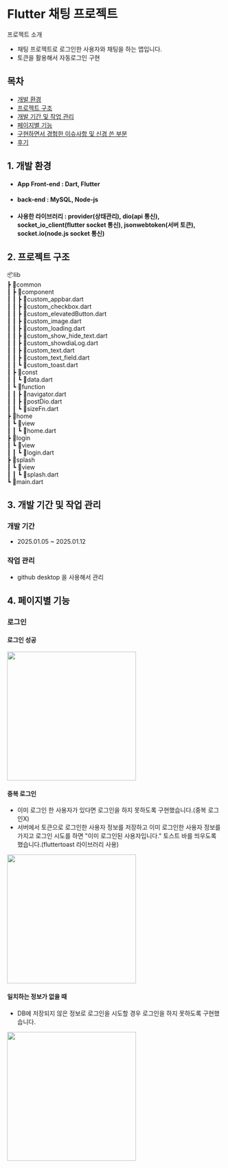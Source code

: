 # **Flutter 채팅 프로젝트**

프로젝트 소개
- 채팅 프로젝트로 로그인한 사용자와 채팅을 하는 앱입니다.
- 토큰을 활용해서 자동로그인 구현

## 목차
- [개발 환경](#1-개발-환경)
- [프로젝트 구조](#2-프로젝트-구조)
- [개발 기간 및 작업 관리](#3-개발-기간-및-작업-관리)
- [페이지별 기능](#4-페이지별-기능)
- [구현하면서 경험한 이슈사항 및 신경 쓴 부분](#5-구현하면서-경험한-이슈사항-및-신경-쓴-부분)
- [후기](#6-후기)

## 1. 개발 환경
- #### App Front-end : Dart, Flutter
- #### back-end : MySQL, Node-js
- #### 사용한 라이브러리 : provider(상태관리), dio(api 통신), socket_io_client(flutter socket 통신), jsonwebtoken(서버 토큰), socket.io(node.js socket 통신)

## 2. 프로젝트 구조
📦lib <br/>
 ┣ 📂common <br/>
 ┃ ┣ 📂component <br/>
 ┃ ┃ ┣ 📜custom_appbar.dart <br/>
 ┃ ┃ ┣ 📜custom_checkbox.dart <br/>
 ┃ ┃ ┣ 📜custom_elevatedButton.dart <br/>
 ┃ ┃ ┣ 📜custom_image.dart <br/>
 ┃ ┃ ┣ 📜custom_loading.dart <br/>
 ┃ ┃ ┣ 📜custom_show_hide_text.dart <br/>
 ┃ ┃ ┣ 📜custom_showdiaLog.dart <br/>
 ┃ ┃ ┣ 📜custom_text.dart <br/>
 ┃ ┃ ┣ 📜custom_text_field.dart <br/>
 ┃ ┃ ┗ 📜custom_toast.dart <br/>
 ┃ ┣ 📂const <br/>
 ┃ ┃ ┗ 📜data.dart <br/>
 ┃ ┗ 📂function <br/>
 ┃ ┃ ┣ 📜navigator.dart <br/>
 ┃ ┃ ┣ 📜postDio.dart <br/>
 ┃ ┃ ┗ 📜sizeFn.dart <br/>
 ┣ 📂home <br/>
 ┃ ┗ 📂view <br/>
 ┃ ┃ ┗ 📜home.dart <br/>
 ┣ 📂login <br/>
 ┃ ┗ 📂view <br/>
 ┃ ┃ ┗ 📜login.dart <br/>
 ┣ 📂splash <br/>
 ┃ ┗ 📂view <br/>
 ┃ ┃ ┗ 📜splash.dart <br/>
 ┗ 📜main.dart <br/>

## 3. 개발 기간 및 작업 관리
### 개발 기간
- 2025.01.05 ~ 2025.01.12
### 작업 관리
- github desktop 을 사용해서 관리

## 4. 페이지별 기능
### 로그인
#### 로그인 성공 

<img src="https://github.com/user-attachments/assets/29e39b1e-1f1f-49ee-9ede-256b3bbf40de" width="300"> <br/>
#### 중복 로그인
- 이미 로그인 한 사용자가 있다면 로그인을 하지 못하도록 구현했습니다.(중복 로그인X)
- 서버에서 토큰으로 로그인한 사용자 정보를 저장하고 이미 로그인한 사용자 정보를 가지고 로그인 시도를 하면 "이미 로그인된 사용자입니다." 토스트 바를 띄우도록 했습니다.(fluttertoast 라이브러리 사용)

<img src="https://github.com/user-attachments/assets/8b68b213-9494-4afd-97af-352fd22ccf4c" width="300"> <br/>
#### 일치하는 정보가 없을 때
- DB에 저장되지 않은 정보로 로그인을 시도할 경우 로그인을 하지 못하도록 구현했습니다.

<img src="https://github.com/user-attachments/assets/395a3e84-6853-43a3-9e35-e12b5417975c" width="300"> <br/>

